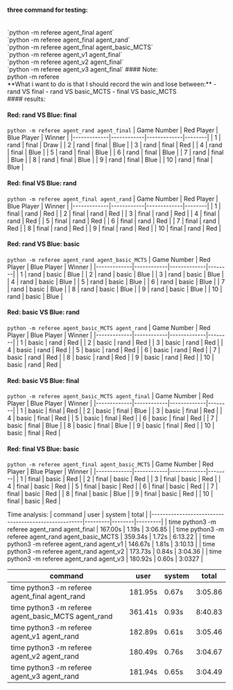 #### three command for testing:
<br>
`python -m referee agent_final agent`
<br>
`python -m referee agent_final agent_rand`
<br>
`python -m referee agent_final agent_basic_MCTS`
<br>
`python -m referee agent_v1 agent_final`
<br>
`python -m referee agent_v2 agent_final`
<br>
`python -m referee agent_v3 agent_final`
#### Note:<br>
python -m referee <red module\> <blue module\>
<br>
**What i want to do is that I should record the win and lose between:**
- rand VS final
- rand VS basic_MCTS
- final VS basic_MCTS
<br>
#### results:
<br>

#### Red: rand VS Blue: final
`python -m referee agent_rand agent_final`
| Game Number | Red Player | Blue Player | Winner |
|-------------|------------|-------------|--------|
| 1           | rand       | final       | Draw   |
| 2           | rand       | final       | Blue   |
| 3           | rand       | final       | Red    |
| 4           | rand       | final       | Blue   |
| 5           | rand       | final       | Blue   |
| 6           | rand       | final       | Blue   |
| 7           | rand       | final       | Blue   |
| 8           | rand       | final       | Blue   |
| 9           | rand       | final       | Blue   |
| 10          | rand       | final       | Blue   |

#### Red: final VS Blue: rand
`python -m referee agent_final agent_rand`
| Game Number | Red Player | Blue Player | Winner |
|-------------|------------|-------------|--------|
| 1           | final      | rand        | Red    |
| 2           | final      | rand        | Red    |
| 3           | final      | rand        | Red    |
| 4           | final      | rand        | Red    |
| 5           | final      | rand        | Red    |
| 6           | final      | rand        | Red    |
| 7           | final      | rand        | Red    |
| 8           | final      | rand        | Red    |
| 9           | final      | rand        | Red    |
| 10          | final      | rand        | Red    |

#### Red: rand VS Blue: basic
`python -m referee agent_rand agent_basic_MCTS`
| Game Number | Red Player | Blue Player | Winner |
|-------------|------------|-------------|--------|
| 1           | rand       | basic       | Blue   |
| 2           | rand       | basic       | Blue   |
| 3           | rand       | basic       | Blue   |
| 4           | rand       | basic       | Blue   |
| 5           | rand       | basic       | Blue   |
| 6           | rand       | basic       | Blue   |
| 7           | rand       | basic       | Blue   |
| 8           | rand       | basic       | Blue   |
| 9           | rand       | basic       | Blue   |
| 10          | rand       | basic       | Blue   |

#### Red: basic VS Blue: rand
`python -m referee agent_basic_MCTS agent_rand`
| Game Number | Red Player | Blue Player | Winner |
|-------------|------------|-------------|--------|
| 1           | basic      | rand        | Red    |
| 2           | basic      | rand        | Red    |
| 3           | basic      | rand        | Red    |
| 4           | basic      | rand        | Red    |
| 5           | basic      | rand        | Red    |
| 6           | basic      | rand        | Red    |
| 7           | basic      | rand        | Red    |
| 8           | basic      | rand        | Red    |
| 9           | basic      | rand        | Red    |
| 10          | basic      | rand        | Red    |

#### Red: basic VS Blue: final
`python -m referee agent_basic_MCTS agent_final`
| Game Number | Red Player | Blue Player | Winner |
|-------------|------------|-------------|--------|
| 1           | basic      | final       | Red    |
| 2           | basic      | final       | Blue   |
| 3           | basic      | final       | Red    |
| 4           | basic      | final       | Red    |
| 5           | basic      | final       | Red    |
| 6           | basic      | final       | Red    |
| 7           | basic      | final       | Blue   |
| 8           | basic      | final       | Blue   |
| 9           | basic      | final       | Red    |
| 10          | basic      | final       | Red    |

#### Red: final VS Blue: basic
`python -m referee agent_final agent_basic_MCTS`
| Game Number | Red Player | Blue Player | Winner |
|-------------|------------|-------------|--------|
| 1           | final      | basic       | Red    |
| 2           | final      | basic       | Red    |
| 3           | final      | basic       | Red    |
| 4           | final      | basic       | Red    |
| 5           | final      | basic       | Red    |
| 6           | final      | basic       | Red    |
| 7           | final      | basic       | Red    |
| 8           | final      | basic       | Blue   |
| 9           | final      | basic       | Red    |
| 10          | final      | basic       | Red    |

Time analysis:
| command                                             | user    | system | total   |
|-----------------------------------------------------|---------|--------|---------|
| time python3 -m referee agent_rand agent_final      | 167.00s | 1.19s  | 3:06.85 |
| time python3 -m referee agent_rand agent_basic_MCTS | 359.34s | 1.72s  | 6:13.22 |
| time python3 -m referee agent_rand agent_v1         | 146.67s | 1.81s  | 3:10.13 |
| time python3 -m referee agent_rand agent_v2         | 173.73s | 0.84s  | 3:04.36 |
| time python3 -m referee agent_rand agent_v3         | 180.92s | 0.60s  | 3:0327  |   

| command                                             | user    | system | total   |
|-----------------------------------------------------|---------|--------|---------|
| time python3 -m referee agent_final agent_rand      | 181.95s | 0.67s  | 3:05.86 |
| time python3 -m referee agent_basic_MCTS agent_rand | 361.41s | 0.93s  | 8:40.83 |
| time python3 -m referee agent_v1 agent_rand         | 182.89s | 0.61s  | 3:05.46 |
| time python3 -m referee agent_v2 agent_rand         | 180.49s | 0.76s  | 3:04.67 |
| time python3 -m referee agent_v3 agent_rand         | 181.94s | 0.65s  | 3:04.49 |



